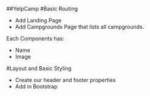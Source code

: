 ##YelpCamp
#Basic Routing
* Add Landing Page
* Add Campgrounds Page that lists all campgrounds.

Each Components has:
* Name
* Image


#Layout and Basic Styling
* Create our header and footer properties
* Add in Bootstrap